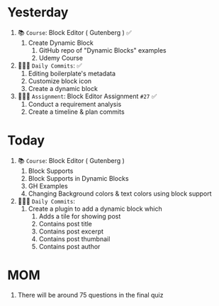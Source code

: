 # Yesterday
1. 📚 `Course`:  Block Editor ( Gutenberg ) ✅
	1. Create Dynamic Block
		1. GitHub repo of "Dynamic Blocks" examples
		2. Udemy Course
2. 👨🏻‍💻 `Daily Commits`: ✅
	1. Editing boilerplate's metadata
	2. Customize block icon
	3. Create a dynamic block
3. 👨🏻‍💻 `Assignment`: Block Editor Assignment `#27` ✅
	1. Conduct a requirement analysis
	2. Create a timeline & plan commits

# Today
1. 📚 `Course`:  Block Editor ( Gutenberg )
	1. Block Supports
	2. Block Supports in Dynamic Blocks
	3. GH Examples
	4. Changing Background colors & text colors using block support
2. 👨🏻‍💻 `Daily Commits`: 
	1. Create a plugin to add a dynamic block which
		1. Adds a tile for showing post
		2. Contains post title
		3. Contains post excerpt
		4. Contains post thumbnail
		5. Contains post author


# MOM

1. There will be around 75 questions in the final quiz
